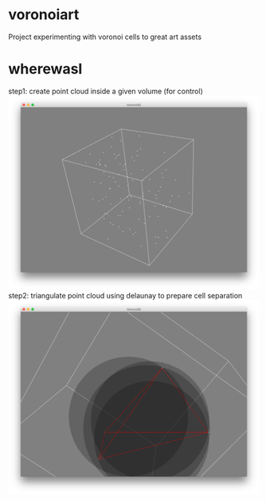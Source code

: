 # voronoiart
Project experimenting with voronoi cells to great art assets

wherewasI
=========

step1: create point cloud inside a given volume (for control)
![pointcloud_00](/images/pointcloud_00.png)
step2: triangulate point cloud using delaunay to prepare cell separation
![delaunay_00](/images/delaunay_00.png)
